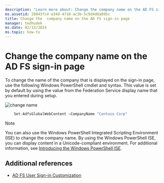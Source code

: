 ```yaml
---
description: "Learn more about: Change the company name on the AD FS sign-in page"
ms.assetid: 28043fc4-a34d-4710-ac3b-5c9d4d6a895c
title: Change the  company name on the AD FS sign-in page
manager: tedhudek
ms.date: 02/13/2024
ms.topic: how-to
---
```

# Change the company name on the AD FS sign-in page

To change the name of the company that is displayed on the sign\-in page, use the following Windows PowerShell cmdlet and syntax. This value is set by default by using the value from the Federation Service display name that you entered during setup.

![change name](media/AD-FS-user-sign-in-customization/ADFS_Blue_Custom1.png)

```powershell
    Set-AdfsGlobalWebContent –CompanyName "Contoso Corp"
```

> [!NOTE]
> You can also use the Windows PowerShell Integrated Scripting Environment \(ISE\) to change the company name. By using the Windows PowerShell ISE, you can display content in a Unicode\-compliant environment. For additional information, see [Introducing the Windows PowerShell ISE](/previous-versions/mt707506(v=msdn.10)).

## Additional references

- [AD FS User Sign-in Customization](AD-FS-user-sign-in-customization.md)
